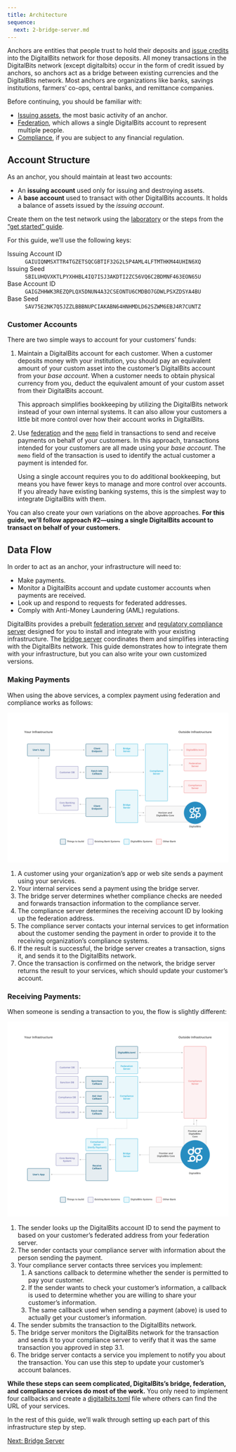 ```yaml
---
title: Architecture
sequence:
  next: 2-bridge-server.md
---
```


Anchors are entities that people trust to hold their deposits and [issue credits](../issuing-assets.md) into the DigitalBits network for those deposits. All money transactions in the DigitalBits network (except digitalbits) occur in the form of credit issued by anchors, so anchors act as a bridge between existing currencies and the DigitalBits network. Most anchors are organizations like banks, savings institutions, farmers’ co-ops, central banks, and remittance companies.

Before continuing, you should be familiar with:

- [Issuing assets](../issuing-assets.md), the most basic activity of an anchor.
- [Federation](../concepts/federation.md), which allows a single DigitalBits account to represent multiple people.
- [Compliance](../compliance-protocol.md), if you are subject to any financial regulation.


## Account Structure

As an anchor, you should maintain at least two accounts:

- An **issuing account** used only for issuing and destroying assets.
- A **base account** used to transact with other DigitalBits accounts. It holds a balance of assets issued by the *issuing account*.

Create them on the test network using the [laboratory](https://developer.digitalbits.io/lab/) or the steps from the [“get started” guide](../get-started/create-account.md).

For this guide, we’ll use the following keys:

<dl>
  <dt>Issuing Account ID</dt>
  <dd><code>GAIUIQNMSXTTR4TGZETSQCGBTIF32G2L5P4AML4LFTMTHKM44UHIN6XQ</code></dd>
  <dt>Issuing Seed</dt>
  <dd><code>SBILUHQVXKTLPYXHHBL4IQ7ISJ3AKDTI2ZC56VQ6C2BDMNF463EON65U</code></dd>
  <dt>Base Account ID</dt>
  <dd><code>GAIGZHHWK3REZQPLQX5DNUN4A32CSEONTU6CMDBO7GDWLPSXZDSYA4BU</code></dd>
  <dt>Base Seed</dt>
  <dd><code>SAV75E2NK7Q5JZZLBBBNUPCIAKABN64HNHMDLD62SZWM6EBJ4R7CUNTZ</code></dd>
</dl>



### Customer Accounts

There are two simple ways to account for your customers’ funds:

1. Maintain a DigitalBits account for each customer. When a customer deposits money with your institution, you should pay an equivalent amount of your custom asset into the customer’s DigitalBits account from your *base account*. When a customer needs to obtain physical currency from you, deduct the equivalent amount of your custom asset from their DigitalBits account.

    This approach simplifies bookkeeping by utilizing the DigitalBits network instead of your own internal systems. It can also allow your customers a little bit more control over how their account works in DigitalBits.

2. Use [federation](../concepts/federation.md) and the [`memo`](../concepts/transactions.md#memo) field in transactions to send and receive payments on behalf of your customers. In this approach, transactions intended for your customers are all made using your *base account*. The `memo` field of the transaction is used to identify the actual customer a payment is intended for.

    Using a single account requires you to do additional bookkeeping, but means you have fewer keys to manage and more control over accounts. If you already have existing banking systems, this is the simplest way to integrate DigitalBits with them.

You can also create your own variations on the above approaches. **For this guide, we’ll follow approach #2—using a single DigitalBits account to transact on behalf of your customers.**


## Data Flow

In order to act as an anchor, your infrastructure will need to:

- Make payments.
- Monitor a DigitalBits account and update customer accounts when payments are received.
- Look up and respond to requests for federated addresses.
- Comply with Anti-Money Laundering (AML) regulations.

DigitalBits provides a prebuilt [federation server](https://github.com/xdbfoundation/go/tree/master/services/federation) and [regulatory compliance server](https://github.com/xdbfoundation/bridge-server/blob/master/readme_compliance.md) designed for you to install and integrate with your existing infrastructure. The [bridge server](https://github.com/xdbfoundation/bridge-server/blob/master/readme_bridge.md) coordinates them and simplifies interacting with the DigitalBits network. This guide demonstrates how to integrate them with your infrastructure, but you can also write your own customized versions.

### Making Payments

When using the above services, a complex payment using federation and compliance works as follows:

![Diagram of sending a payment](assets/Making-Payments-Diagram.png)

1. A customer using your organization’s app or web site sends a payment using your services.
2. Your internal services send a payment using the bridge server.
3. The bridge server determines whether compliance checks are needed and forwards transaction information to the compliance server.
4. The compliance server determines the receiving account ID by looking up the federation address.
5. The compliance server contacts your internal services to get information about the customer sending the payment in order to provide it to the receiving organization’s compliance systems.
6. If the result is successful, the bridge server creates a transaction, signs it, and sends it to the DigitalBits network.
7. Once the transaction is confirmed on the network, the bridge server returns the result to your services, which should update your customer’s account.


### Receiving Payments:

When someone is sending a transaction to you, the flow is slightly different:

![Diagram of receiving a payment](assets/Receiving-Payments-Diagram-v2.png)

1. The sender looks up the DigitalBits account ID to send the payment to based on your customer’s federated address from your federation server.
2. The sender contacts your compliance server with information about the person sending the payment.
3. Your compliance server contacts three services you implement:
    1. A sanctions callback to determine whether the sender is permitted to pay your customer.
    2. If the sender wants to check your customer’s information, a callback is used to determine whether you are willing to share your customer’s information.
    3. The same callback used when sending a payment (above) is used to actually get your customer’s information.
4. The sender submits the transaction to the DigitalBits network.
5. The bridge server monitors the DigitalBits network for the transaction and sends it to your compliance server to verify that it was the same transaction you approved in step 3.1.
6. The bridge server contacts a service you implement to notify you about the transaction. You can use this step to update your customer’s account balances.

**While these steps can seem complicated, DigitalBits’s bridge, federation, and compliance services do most of the work.** You only need to implement four callbacks and create a [digitalbits.toml](../concepts/digitalbits-toml.html) file where others can find the URL of your services.

In the rest of this guide, we’ll walk through setting up each part of this infrastructure step by step.

<nav class="sequence-navigation">
  <a rel="next" href="2-bridge-server.md">Next: Bridge Server</a>
</nav>
